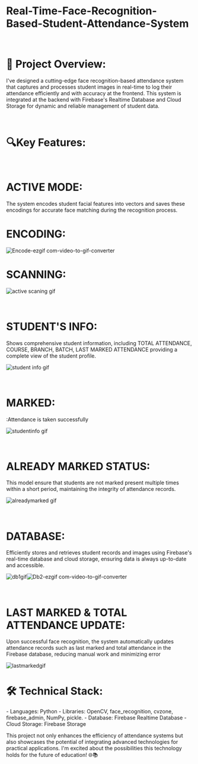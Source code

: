 <h1>Real-Time-Face-Recognition-Based-Student-Attendance-System</h1>

<br>

<h1>🚀 Project Overview:</h1>

I've designed a cutting-edge face recognition-based attendance system that captures and processes student images in real-time to log their attendance efficiently and with accuracy at the frontend. This system is integrated at the backend with Firebase's Realtime Database and Cloud Storage for dynamic and reliable management of student data.

<br>


<h1>🔍Key Features:</h1>
<br>

 <h1>ACTIVE MODE:</h1>The system encodes student facial features into vectors and saves these encodings for accurate face matching during the recognition process.
<br>
<h1>ENCODING:</h1>


![Encode-ezgif com-video-to-gif-converter](https://github.com/user-attachments/assets/f22f976f-4a3e-4ec0-b0bb-6e7c4dd1cb30)


<h1>SCANNING:</h1>

![active scaning gif](https://github.com/user-attachments/assets/09bbc478-9320-4c7d-8759-9050f2621aaf)



<br>

 <h1>STUDENT'S INFO:</h1>Shows comprehensive student information, including TOTAL ATTENDANCE, COURSE, BRANCH, BATCH, LAST MARKED ATTENDANCE providing a complete view of the student profile.
 
 
 ![student info gif](https://github.com/user-attachments/assets/5bb8f2ee-fe3b-454a-b7b8-6429072b1c01)


<br>
 <h1>MARKED:</h1>:Attendance is taken successfully

![studentinfo gif](https://github.com/user-attachments/assets/bdef1d36-3d03-4027-a1d1-8ac14f77e641)


<br>
 <h1>ALREADY MARKED STATUS:</h1>This model ensure that students are not marked present multiple times within a short period, maintaining the integrity of attendance records.



![alreadymarked gif](https://github.com/user-attachments/assets/70f6bab7-d33f-49e6-9481-6f5cca942760)



<br>
 <h1>DATABASE:</h1>Efficiently stores and retrieves student records and images using Firebase's real-time database and cloud storage, ensuring data is always up-to-date and accessible.

![db1gif](https://github.com/user-attachments/assets/ba200912-008d-4e44-8025-694856af4718)![Db2-ezgif com-video-to-gif-converter](https://github.com/user-attachments/assets/900b002e-d1e1-4214-a697-fcada62399b4) 


<br>
 <h1>LAST MARKED & TOTAL ATTENDANCE UPDATE:</h1>Upon successful face recognition, the system automatically updates attendance records such as last marked and total attendance in the Firebase database, reducing manual work and minimizing error



![lastmarkedgif](https://github.com/user-attachments/assets/6c0440c3-7558-44ad-9076-2d8d09cf31a5)




<h1>🛠️ Technical Stack:</h1>
- Languages: Python
- Libraries: OpenCV, face_recognition, cvzone, firebase_admin, NumPy, pickle. 
- Database: Firebase Realtime Database
- Cloud Storage: Firebase Storage

This project not only enhances the efficiency of attendance systems but also showcases the potential of integrating advanced technologies for practical applications. I'm excited about the possibilities this technology holds for the future of education! 🌐📚

